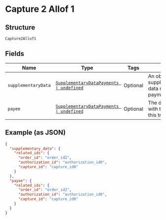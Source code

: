 
# Capture 2 Allof 1

## Structure

`Capture2Allof1`

## Fields

| Name | Type | Tags | Description |
|  --- | --- | --- | --- |
| `supplementaryData` | [`SupplementaryDataPayments \| undefined`](../../doc/models/supplementary-data-payments.md) | Optional | An object that provides supplementary/additional data related to a payment transaction. |
| `payee` | [`SupplementaryDataPayments \| undefined`](../../doc/models/supplementary-data-payments.md) | Optional | The details associated with the merchant for this transaction. |

## Example (as JSON)

```json
{
  "supplementary_data": {
    "related_ids": {
      "order_id": "order_id2",
      "authorization_id": "authorization_id0",
      "capture_id": "capture_id0"
    }
  },
  "payee": {
    "related_ids": {
      "order_id": "order_id2",
      "authorization_id": "authorization_id0",
      "capture_id": "capture_id0"
    }
  }
}
```

